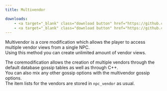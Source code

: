 ```yaml
---
title: Multivendor

downloads:
    - <a target="_blank" class="download button" href="https://github.com/Rochet2/TrinityCore/blob/multivendor/src/server/scripts/Custom/Multivendor/" onClick="ga('send', 'event', 'Download', 'click', 'Multivendor TrinityCore');">TrinityCore 3.3.5</a>
    - <a target="_blank" class="download button" href="https://github.com/Rochet2/TrinityCore/blob/multivendor_6.x/src/server/scripts/Custom/Multivendor/" onClick="ga('send', 'event', 'Download', 'click', 'Multivendor TrinityCore 6.x');">TrinityCore 6.x</a>
---
```


Multivendor is a core modification which allows the player to access multiple vendor views from a single NPC.  
Using this method you can create unlimited amount of vendor views.  

The coremodification allows the creation of multiple vendors through the default database gossip tables as well as through C++.  
You can also mix any other gossip options with the multivendor gossip options.  
The item lists for the vendors are stored in `npc_vendor` as usual.
